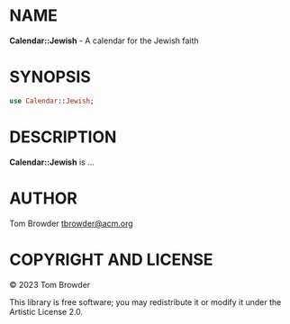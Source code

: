 NAME
====

**Calendar::Jewish** - A calendar for the Jewish faith

SYNOPSIS
========

```raku
use Calendar::Jewish;
```

DESCRIPTION
===========

**Calendar::Jewish** is ...

AUTHOR
======

Tom Browder <tbrowder@acm.org>

COPYRIGHT AND LICENSE
=====================

© 2023 Tom Browder

This library is free software; you may redistribute it or modify it under the Artistic License 2.0.

